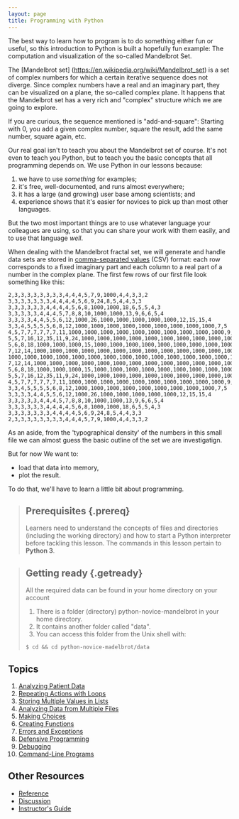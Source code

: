 ```yaml
---
layout: page
title: Programming with Python
---
```


The best way to learn how to program is to do something either fun or
useful, so this introduction to Python is built a hopefully fun
example: The computation and visualization of the so-called Mandelbrot
Set.

The [Mandelbrot set] (https://en.wikipedia.org/wiki/Mandelbrot_set) is
a set of complex numbers for which a certain iterative sequence does
not diverge. Since complex numbers have a real and an imaginary part,
they can be visualized on a plane, the so-called complex plane. It
happens that the Mandelbrot set has a very rich and "complex"
structure which we are going to explore.

If you are curious, the sequence mentioned is "add-and-square":
Starting with 0, you add a given complex number, square the result,
add the same number, square again, etc.

Our real goal isn't to teach you about the Mandelbrot set of
course. It's not even to teach you Python, but to teach you the basic
concepts that all programming depends on.  We use Python in our
lessons because:

1.  we have to use *something* for examples;
2.  it's free, well-documented, and runs almost everywhere;
3.  it has a large (and growing) user base among scientists; and
4.  experience shows that it's easier for novices to pick up than most other languages.

But the two most important things are to use whatever language your
colleagues are using, so that you can share your work with them
easily, and to use that language *well*.

When dealing with the Mandelbrot fractal set, we will generate and
handle data sets are stored in [comma-separated
values](reference.html#comma-separated-values) (CSV) format: each row
corresponds to a fixed imaginary part and each column to a real part
of a number in the complex plane. The first few rows of our first file
look something like this:

~~~
2,3,3,3,3,3,3,3,3,4,4,4,5,7,9,1000,4,4,3,3,2
3,3,3,3,3,3,3,4,4,4,4,5,6,9,24,8,5,4,4,3,3
3,3,3,3,3,3,4,4,4,4,5,6,8,1000,1000,18,6,5,5,4,3
3,3,3,3,3,4,4,4,5,7,8,8,10,1000,1000,13,9,6,6,5,4
3,3,3,3,4,4,5,5,6,12,1000,26,1000,1000,1000,1000,1000,12,15,15,4
3,3,4,5,5,5,5,6,8,12,1000,1000,1000,1000,1000,1000,1000,1000,1000,7,5
4,5,7,7,7,7,7,7,11,1000,1000,1000,1000,1000,1000,1000,1000,1000,1000,9,5
5,5,7,16,12,35,11,9,24,1000,1000,1000,1000,1000,1000,1000,1000,1000,1000,15,6
5,6,8,18,1000,1000,1000,15,1000,1000,1000,1000,1000,1000,1000,1000,1000,1000,1000,31,5
7,12,14,1000,1000,1000,1000,1000,1000,1000,1000,1000,1000,1000,1000,1000,1000,1000,1000,8,5
1000,1000,1000,1000,1000,1000,1000,1000,1000,1000,1000,1000,1000,1000,1000,1000,1000,1000,12,7,5
7,12,14,1000,1000,1000,1000,1000,1000,1000,1000,1000,1000,1000,1000,1000,1000,1000,1000,8,5
5,6,8,18,1000,1000,1000,15,1000,1000,1000,1000,1000,1000,1000,1000,1000,1000,1000,31,5
5,5,7,16,12,35,11,9,24,1000,1000,1000,1000,1000,1000,1000,1000,1000,1000,15,6
4,5,7,7,7,7,7,7,11,1000,1000,1000,1000,1000,1000,1000,1000,1000,1000,9,5
3,3,4,5,5,5,5,6,8,12,1000,1000,1000,1000,1000,1000,1000,1000,1000,7,5
3,3,3,3,4,4,5,5,6,12,1000,26,1000,1000,1000,1000,1000,12,15,15,4
3,3,3,3,3,4,4,4,5,7,8,8,10,1000,1000,13,9,6,6,5,4
3,3,3,3,3,3,4,4,4,4,5,6,8,1000,1000,18,6,5,5,4,3
3,3,3,3,3,3,3,4,4,4,4,5,6,9,24,8,5,4,4,3,3
2,3,3,3,3,3,3,3,3,4,4,4,5,7,9,1000,4,4,3,3,2
~~~

As an aside, from the 'typographical density' of the numbers in this small file we can almost guess the basic outline of the set we are investigatign.

But for now We want to:

*   load that data into memory,
*   plot the result.

To do that, we'll have to learn a little bit about programming.

> ## Prerequisites {.prereq}
>
>Learners need to understand the concepts of files and directories
>(including the working directory) and how to start a Python
>interpreter before tackling this lesson.  The commands in this lesson
>pertain to **Python 3**.

> ## Getting ready {.getready}
>
> All the required data can be found in your home directory on your account
>
> 1. There is a folder (directory) python-novice-mandelbrot in your home directory.
> 2. It contains another folder called "data". 
> 3. You can access this folder from the Unix shell with:
>
> ~~~ {.input}
> $ cd && cd python-novice-madelbrot/data
> ~~~

## Topics

1.  [Analyzing Patient Data](01-numpy.html)
2.  [Repeating Actions with Loops](02-loop.html)
3.  [Storing Multiple Values in Lists](03-lists.html)
4.  [Analyzing Data from Multiple Files](04-files.html)
5.  [Making Choices](05-cond.html)
6.  [Creating Functions](06-func.html)
7.  [Errors and Exceptions](07-errors.html)
8.  [Defensive Programming](08-defensive.html)
9.  [Debugging](09-debugging.html)
10.  [Command-Line Programs](10-cmdline.html)


## Other Resources

*   [Reference](reference.html)
*   [Discussion](discussion.html)
*   [Instructor's Guide](instructors.html)
